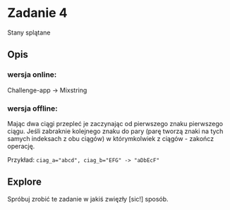 # Zadanie 4

Stany splątane


## Opis

### wersja online:
Challenge-app -> Mixstring

### wersja offline:
Mając dwa ciągi przepleć je zaczynając od pierwszego znaku pierwszego ciągu.
Jeśli zabraknie kolejnego znaku do pary (parę tworzą znaki na tych samych
indeksach z obu ciągów) w którymkolwiek z ciągów - zakończ operację.

Przykład: `ciag_a="abcd", ciag_b="EFG" -> "aDbEcF"`


## Explore

Spróbuj zrobić te zadanie w jakiś zwięzły [sic!] sposób.
